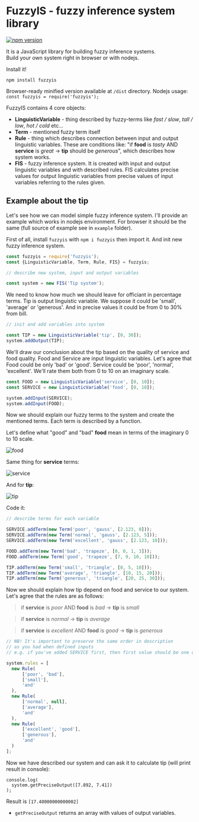 # FuzzyIS - fuzzy inference system library
[![npm version](https://badge.fury.io/js/fuzzyis.svg)](https://badge.fury.io/js/fuzzyis) 

It is a JavaScript library for building fuzzy inference systems.  
Build your own system right in browser or with nodejs.  

Install it!

`npm install fuzzyis`

Browser-ready minified version available at `/dist` directory.
Nodejs usage:
`const fuzzyis = require('fuzzyis');`

FuzzyIS contains 4 core objects:

* **LinguisticVariable** - thing described by fuzzy-terms like *fast / slow*, *tall / low*, *hot / cold* etc...
* **Term** - mentioned fuzzy term itself
* **Rule** - thing which describes connection between input and output linguistic variables. These are conditions like: "if **food** is *tasty* AND **service** is *great* -> **tip** should be *generous*", which describes how system works.
* **FIS** - fuzzy inference system. It is created with input and output linguistic variables and with described rules.
FIS calculates precise values for output linguistic variables from precise values of input variables referring to the rules given.

## Example about the tip

Let's see how we can model simple fuzzy inference system. I'll provide an example which works in nodejs environment. For browser it should be the same (full source of example see in `example` folder).

First of all, install `fuzzyis` with `npm i fuzzyis` then import it. And init new fuzzy inference system.

```javascript
const fuzzyis = require('fuzzyis');
const {LinguisticVariable, Term, Rule, FIS} = fuzzyis;

// describe new system, input and output variables

const system = new FIS('Tip system');
```

We need to know how much we should leave for officiant in percentage terms. Tip is output linguistic variable. We suppose it could be 'small', 'average' or 'generous'. And in precise values it could be from 0 to 30% from bill.

```javascript
// init and add variables into system

const TIP = new LinguisticVariable('tip', [0, 30]);
system.addOutput(TIP);
```

We'll draw our conclusion about the tip based on the quality of service and food quality. Food and Service are input linguistic variables.
Let's agree that Food could be only 'bad' or 'good'. Service could be 'poor', 'normal', 'excellent'. We'll rate them both from 0 to 10 on an imaginary scale.

```javascript
const FOOD = new LinguisticVariable('service', [0, 10]);
const SERVICE = new LinguisticVariable('food', [0, 10]);

system.addInput(SERVICE);
system.addInput(FOOD);
```

Now we should explain our fuzzy terms to the system and create the mentioned terms. Each term is described by a function.

Let's define what "good" and "bad" **food** mean in terms of the imaginary 0 to 10 scale.

![food](https://cloud.githubusercontent.com/assets/4989157/21298567/db682a84-c5e6-11e6-85d5-2469cfc729f0.png)

Same thing for **service** terms:

![service](https://cloud.githubusercontent.com/assets/4989157/21298562/be79342c-c5e6-11e6-8d87-27912258a418.png)

And for **tip**:

![tip](https://cloud.githubusercontent.com/assets/4989157/21298571/eceb88be-c5e6-11e6-8752-b53de217e6b9.png)

Code it:

```javascript
// describe terms for each variable

SERVICE.addTerm(new Term('poor', 'gauss', [2.123, 0]));
SERVICE.addTerm(new Term('normal', 'gauss', [2.123, 5]));
SERVICE.addTerm(new Term('excellent', 'gauss', [2.123, 10]));

FOOD.addTerm(new Term('bad', 'trapeze', [0, 0, 1, 3]));
FOOD.addTerm(new Term('good', 'trapeze', [7, 9, 10, 10]));

TIP.addTerm(new Term('small', 'triangle', [0, 5, 10]));
TIP.addTerm(new Term('average', 'triangle', [10, 15, 20]));
TIP.addTerm(new Term('generous', 'triangle', [20, 25, 30]));
```

Now we should explain how tip depend on food and service to our system. Let's agree that the rules are as follows:

> if **service** is *poor* AND **food** is *bad* -> **tip** is *small*

> if **service** is *normal* -> **tip** is *average*

> if **service** is *excellent* AND **food** is *good* -> **tip** is *generous*

```javascript
// NB! It's important to preserve the same order in description
// as you had when defined inputs
// e.g. if you've added SERVICE first, then first value should be one of the possible values for this variable

system.rules = [
  new Rule(
      ['poor', 'bad'],
      ['small'],
      'and'
  ),
  new Rule(
      ['normal', null],
      ['average'],
      'and'
  ),
  new Rule(
      ['excellent', 'good'],
      ['generous'],
      'and'
  )
];
```

Now we have described our system and can ask it to calculate tip (will print result in console):

```
console.log(
  system.getPreciseOutput([7.892, 7.41])
);
```

Result is `[17.40000000000002]`

* `getPreciseOutput` returns an array with values of output variables.